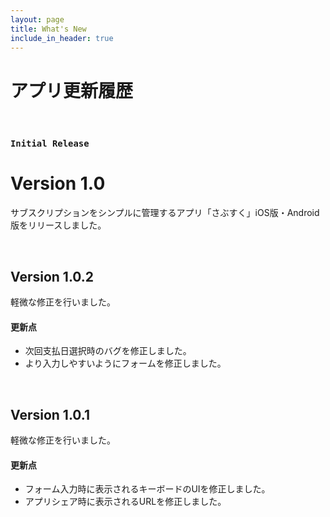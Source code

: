 ```yaml
---
layout: page
title: What's New
include_in_header: true
---
```


# アプリ更新履歴

<br>

### `Initial Release`
# **Version 1.0**
サブスクリプションをシンプルに管理するアプリ「さぶすく」iOS版・Android版をリリースしました。

<br>

## Version 1.0.2
軽微な修正を行いました。

#### 更新点
- 次回支払日選択時のバグを修正しました。
- より入力しやすいようにフォームを修正しました。

<br>

## Version 1.0.1
軽微な修正を行いました。

#### 更新点
- フォーム入力時に表示されるキーボードのUIを修正しました。
- アプリシェア時に表示されるURLを修正しました。

<br>
